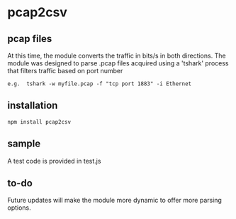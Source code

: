 # pcap2csv

## pcap files
At this time, the module converts the traffic in bits/s in both directions.
The module was designed to parse .pcap files acquired using a 'tshark' process that filters traffic based on port number
```
e.g.  tshark -w myfile.pcap -f "tcp port 1883" -i Ethernet
```

## installation
```
npm install pcap2csv
```

## sample
A test code is provided in test.js

## to-do
Future updates will make the module more dynamic to offer more parsing options.